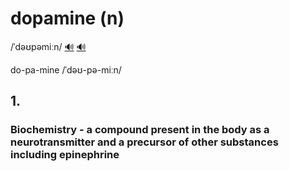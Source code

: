 # dopamine (n)

/ˈdəʊpəmiːn/ [🔊](https://www.oxfordlearnersdictionaries.com/media/english/uk_pron/d/dop/dopam/dopamine__gb_1.mp3) [🔊](https://www.oxfordlearnersdictionaries.com/media/english/us_pron/d/dop/dopam/dopamine__us_1.mp3)

do-pa-mine /ˈdəʊ-pə-miːn/

## 1.

### Biochemistry - a compound present in the body as a neurotransmitter and a precursor of other substances including epinephrine